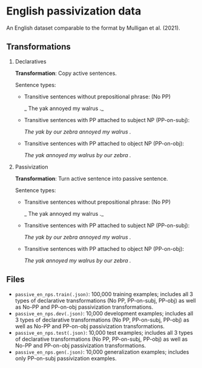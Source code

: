 # English passivization data

An English dataset comparable to the format by Mulligan et al. (2021).

## Transformations

1. Declaratives

    **Transformation**: Copy active sentences.
    
    Sentence types:
            
    * Transitive sentences without prepositional phrase: (No PP)
        
         _ The yak annoyed my walrus ._
        
    * Transitive sentences with PP attached to subject NP (PP-on-subj):
        
         _The yak by our zebra annoyed my walrus ._
        
    * Transitive sentences with PP attached to object NP (PP-on-obj):

         _The yak annoyed my walrus by our zebra ._
           
2. Passivization

    **Transformation**: Turn active sentence into passive sentence.
    
    Sentence types:
            
    * Transitive sentences without prepositional phrase: (No PP)
        
         _ The yak annoyed my walrus ._
        
   * Transitive sentences with PP attached to subject NP (PP-on-subj):
       
        _The yak by our zebra annoyed my walrus ._
       
   * Transitive sentences with PP attached to object NP (PP-on-obj):

        _The yak annoyed my walrus by our zebra ._
   

## Files

* `passive_en_nps.train(.json)`: 100,000 training examples; includes all 3 types of declarative transformations (No PP, PP-on-subj, PP-obj) as well as No-PP and PP-on-obj passivization transformations. 
* `passive_en_nps.dev(.json)`: 10,000 development examples; includes all 3 types of declarative transformations (No PP, PP-on-subj, PP-obj) as well as No-PP and PP-on-obj passivization transformations. 
* `passive_en_nps.test(.json)`: 10,000 test examples; includes all 3 types of declarative transformations (No PP, PP-on-subj, PP-obj) as well as No-PP and PP-on-obj passivization transformations. 
* `passive_en_nps.gen(.json)`: 10,000 generalization examples; includes only PP-on-subj passivization examples.

